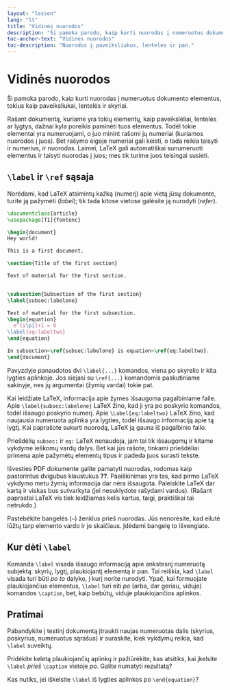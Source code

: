 ```yaml
---
layout: "lesson"
lang: "lt"
title: "Vidinės nuorodos"
description: "Ši pamoka parodo, kaip kurti nuorodas į numeruotus dokumento elementus, tokius kaip paveiksliukai, lentelės ir skyriai."
toc-anchor-text: "Vidinės nuorodos"
toc-description: "Nuorodos į paveiksliukus, lenteles ir pan."
---
```


# Vidinės nuorodos

<span
  class="summary">Ši pamoka parodo, kaip kurti nuorodas į numeruotus dokumento elementus, tokius kaip paveiksliukai, lentelės ir skyriai.</span>

Rašant dokumentą, kuriame yra tokių elementų, kaip paveikslėliai, lentelės ar
lygtys, dažnai kyla poreikis paminėti tuos elementus.  Todėl tokie elementai
yra numeruojami, o juo minint rašomi jų numeriai (kuriamos nuorodos į juos).
Bet rašymo eigoje numeriai gali keisti, o tada reikia taisyti ir numerius, ir
nuorodas.  Laimei, LaTeX gali automatiškai sunumeruoti elementus ir taisyti
nuorodas į juos; mes tik turime juos teisingai susieti.

## `\label` ir `\ref` sąsaja

Norėdami, kad LaTeX atsimintų kažką (numerį) apie vietą jūsų dokumente,
turite ją pažymėti (_label_); tik tada kitose vietose galėsite ją nurodyti
(_refer_).

```latex
\documentclass{article}
\usepackage[T1]{fontenc}

\begin{document}
Hey world!

This is a first document.

\section{Title of the first section}

Text of material for the first section.


\subsection{Subsection of the first section}
\label{subsec:labelone}

Text of material for the first subsection.
\begin{equation}
  e^{i\pi}+1 = 0
\label{eq:labeltwo}
\end{equation}

In subsection~\ref{subsec:labelone} is equation~\ref{eq:labeltwo}.
\end{document}
```

Pavyzdyje panaudotos dvi `\label{...}` komandos, viena po skyrelio ir kita
lygties aplinkoje.  Jos siejasi su `\ref{...}` komandomis paskutiniame
sakinyje, nes jų argumentai (žymių vardai) tokie pat.

Kai leidžiate LaTeX, informacija apie žymes išsaugoma pagalbiniame
faile. Apie `\label{subsec:labelone}` LaTeX žino, kad ji yra po poskyrio
komandos, todėl išsaugo poskyrio numerį.  Apie `\Label{eq:labeltwo}` LaTeX
žino, kad naujausia numeruota aplinka yra lygties, todėl išsaugo informaciją
apie tą lygtį.  Kai paprašote sukurti nuorodą, LaTeX ją gauna iš pagalbinio
failo.

Priešdėlių `subsec:` ir `eq:` LaTeX nenaudoja, jam tai tik išsaugomų ir
kitame vykdyme ieškomų vardų dalys.  Bet kai jūs rašote, tinkami priešdėliai
primena apie pažymėtų elementų tipus ir padeda juos surasti tekste.

Išvesties PDF dokumente galite pamatyti nuorodas, rodomas kaip pastorintus
dvigubus klaustukus **??**.  Paaiškinimas yra tas, kad pirmo LaTeX vykdymo
metu žymių informacija dar nėra išsaugota. Paleiskite LaTeX dar kartą ir
viskas bus sutvarkyta (jei nesuklydote rašydami vardus).  (Rašant paprastai
LaTeX vis tiek leidžiamas kelis kartus, taigi, praktiškai tai netrukdo.)

Pastebėkite bangelės (`~`) ženklus prieš nuorodas.  Jūs nenorėsite, kad eilutė
lūžtų tarp elemento vardo ir jo skaičiaus. Įdėdami bangelę to išvengiate.

## Kur dėti `\label`

Komanda `\label` visada išsaugo informaciją apie ankstesnį numeruotą
subjektą: skyrių, lygtį, plaukiojantį elementą ir pan.  Tai reiškia, kad
`\label` visada turi būti _po to_ dalyko, į kurį norite nurodyti.  Ypač, kai
formuojate plaukiojančius elementus, `\label` turi eiti _po_ (arba, dar
geriau, viduje) komandos `\caption`, bet, kaip bebūtų, viduje
plaukiojančios aplinkos.

## Pratimai

Pabandykite į testinį dokumentą įtraukti naujas numeruotas dalis (skyrius,
poskyrius, numeruotus sąrašus) ir suraskite, kiek vykdymų reikia, kad
`\label` suveiktų.

Pridėkite keletą plaukiojančių aplinkų ir pažiūrėkite, kas atsitiks, kai
įkelsite `\label` _prieš_ `\caption` vietoje _po_.  Galite numatyti
rezultatą?

Kas nutiks, jei iškelsite `\label` iš lygties aplinkos po `\end{equation}`?
